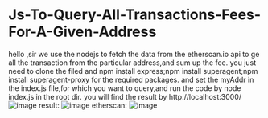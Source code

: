 # Js-To-Query-All-Transactions-Fees-For-A-Given-Address
hello ,sir
we use the nodejs to fetch the data from the etherscan.io api to ge all the transaction from the particular address,and sum up the fee.
you just need to clone the filed and npm install express;npm install superagent;npm install superagent-proxy for the required packages.
and set the myAddr in the index.js file,for which you want to query,and run the code by node index.js in the root dir.
you will find the result by http://localhost:3000/
![image](https://user-images.githubusercontent.com/95332126/153698229-c20486ca-6da9-4be0-8014-fbc031f04005.png)
result:
![image](https://user-images.githubusercontent.com/95332126/153698910-5ca652b8-9113-4751-9640-423d33e9e791.png)
etherscan:
![image](https://user-images.githubusercontent.com/95332126/153698863-d3e505f0-af00-4703-b839-fbad2038f7a7.png)
